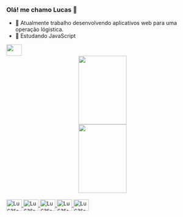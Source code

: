### Olá! me chamo Lucas 👋

- 🔭 Atualmente trabalho desenvolvendo aplicativos web para uma operação lógistica.
- 🌱 Estudando JavaScript

<div> 
  <a href="https://www.linkedin.com/in/lucas-silva-souza-a985361a4" target="_blank"><img  height="30" width="40" src="https://cdn.jsdelivr.net/gh/devicons/devicon/icons/linkedin/linkedin-original.svg" target="_blank"></a> 
<div>

<div align="center" width="100%">
  <a href="https://github.com/lucassilvasouzaD">
  <img height="180em" width="50%" src="https://github-readme-stats.vercel.app/api?username=lucassilvasouzaD&show_icons=true&theme=dark&include_all_commits=true&count_private=true"/>
  <img height="180em" width="50%" src="https://github-readme-stats.vercel.app/api/top-langs/?username=lucassilvasouzaD&layout=compact&langs_count=7&theme=dark"/>
</div>
  
<div style="display: inline_block"><br>
  <img align="center" alt="Lucas-Js" height="30" width="40" src="https://cdn.jsdelivr.net/gh/devicons/devicon/icons/javascript/javascript-plain.svg">
  <img align="center" alt="Lucas-Node" height="30" width="40" src="https://cdn.jsdelivr.net/gh/devicons/devicon/icons/nodejs/nodejs-original.svg" />
  <img align="center" alt="Lucas-React" height="30" width="40" src="https://cdn.jsdelivr.net/gh/devicons/devicon/icons/react/react-original.svg">
  <img align="center" alt="Lucas-HTML" height="30" width="40" src="https://cdn.jsdelivr.net/gh/devicons/devicon/icons/html5/html5-plain.svg">
  <img align="center" alt="Lucas-CSS" height="30" width="40" src="https://cdn.jsdelivr.net/gh/devicons/devicon/icons/css3/css3-plain.svg">
</div>
  
##

